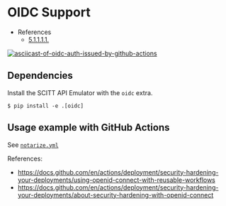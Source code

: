 # OIDC Support

- References
  - [5.1.1.1.1.](https://github.com/ietf-wg-scitt/draft-ietf-scitt-architecture/blob/main/draft-ietf-scitt-architecture.md#comment-on-oidc)

[![asciicast-of-oidc-auth-issued-by-github-actions](https://asciinema.org/a/607600.svg)](https://asciinema.org/a/607600)

## Dependencies

Install the SCITT API Emulator with the `oidc` extra.

```console
$ pip install -e .[oidc]
```

## Usage example with GitHub Actions

See [`notarize.yml`](../.github/workflows/notarize.yml)

References:

- https://docs.github.com/en/actions/deployment/security-hardening-your-deployments/using-openid-connect-with-reusable-workflows
- https://docs.github.com/en/actions/deployment/security-hardening-your-deployments/about-security-hardening-with-openid-connect
